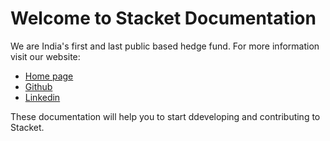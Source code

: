 # Welcome to Stacket Documentation

We are India's first and last public based hedge fund.
For more information visit our website:

- [Home page](https://stacket.in/home)
- [Github](https://github.com/Stacket-in)
- [Linkedin](https://www.linkedin.com/company/stacketofficial)

These documentation will help you to start ddeveloping and contributing to Stacket.
